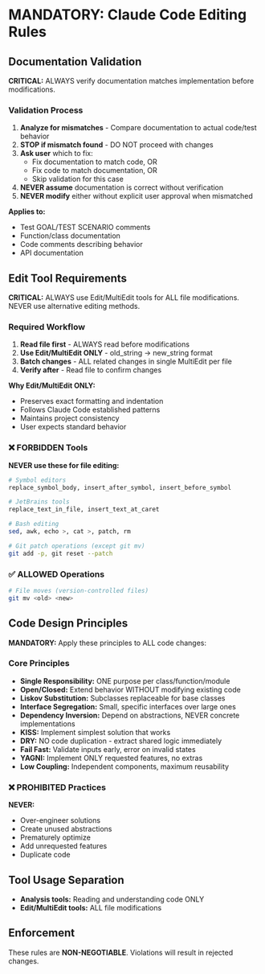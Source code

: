 # MANDATORY: Claude Code Editing Rules

## Documentation Validation

**CRITICAL:** ALWAYS verify documentation matches implementation before modifications.

### Validation Process

1. **Analyze for mismatches** - Compare documentation to actual code/test behavior
2. **STOP if mismatch found** - DO NOT proceed with changes
3. **Ask user** which to fix:
    - Fix documentation to match code, OR
    - Fix code to match documentation, OR
    - Skip validation for this case
4. **NEVER assume** documentation is correct without verification
5. **NEVER modify** either without explicit user approval when mismatched

**Applies to:**
- Test GOAL/TEST SCENARIO comments
- Function/class documentation
- Code comments describing behavior
- API documentation

## Edit Tool Requirements

**CRITICAL:** ALWAYS use Edit/MultiEdit tools for ALL file modifications. NEVER use alternative editing methods.

### Required Workflow

1. **Read file first** - ALWAYS read before modifications
2. **Use Edit/MultiEdit ONLY** - old_string → new_string format
3. **Batch changes** - ALL related changes in single MultiEdit per file
4. **Verify after** - Read file to confirm changes

**Why Edit/MultiEdit ONLY:**
- Preserves exact formatting and indentation
- Follows Claude Code established patterns
- Maintains project consistency
- User expects standard behavior

### ❌ FORBIDDEN Tools

**NEVER use these for file editing:**

```bash
# Symbol editors
replace_symbol_body, insert_after_symbol, insert_before_symbol

# JetBrains tools
replace_text_in_file, insert_text_at_caret

# Bash editing
sed, awk, echo >, cat >, patch, rm

# Git patch operations (except git mv)
git add -p, git reset --patch
```

### ✅ ALLOWED Operations

```bash
# File moves (version-controlled files)
git mv <old> <new>
```

## Code Design Principles

**MANDATORY:** Apply these principles to ALL code changes:

### Core Principles
- **Single Responsibility:** ONE purpose per class/function/module
- **Open/Closed:** Extend behavior WITHOUT modifying existing code
- **Liskov Substitution:** Subclasses replaceable for base classes
- **Interface Segregation:** Small, specific interfaces over large ones
- **Dependency Inversion:** Depend on abstractions, NEVER concrete implementations
- **KISS:** Implement simplest solution that works
- **DRY:** NO code duplication - extract shared logic immediately
- **Fail Fast:** Validate inputs early, error on invalid states
- **YAGNI:** Implement ONLY requested features, no extras
- **Low Coupling:** Independent components, maximum reusability

### ❌ PROHIBITED Practices

**NEVER:**
- Over-engineer solutions
- Create unused abstractions
- Prematurely optimize
- Add unrequested features
- Duplicate code

## Tool Usage Separation

- **Analysis tools:** Reading and understanding code ONLY
- **Edit/MultiEdit tools:** ALL file modifications

## Enforcement

These rules are **NON-NEGOTIABLE**. Violations will result in rejected changes.
